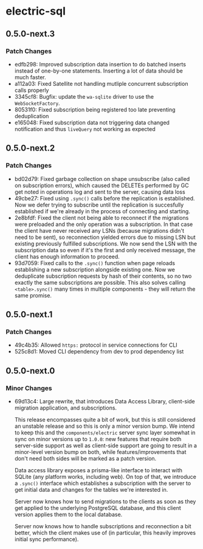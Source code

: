 # electric-sql

## 0.5.0-next.3

### Patch Changes

- edfb298: Improved subscription data insertion to do batched inserts instead of one-by-one statements. Inserting a lot of data should be much faster.
- a112a03: Fixed Satellite not handling mutliple concurrent subscription calls properly
- 3345cf8: Bugfix: update the `wa-sqlite` driver to use the `WebSocketFactory`.
- 80531f0: Fixed subscription being registered too late preventing deduplication
- e165048: Fixed subscription data not triggering data changed notification and thus `liveQuery` not working as expected

## 0.5.0-next.2

### Patch Changes

- bd02d79: Fixed garbage collection on shape unsubscribe (also called on subscription errors), which caused the DELETEs performed by GC get noted in operations log and sent to the server, causing data loss
- 49cbe27: Fixed using `.sync()` calls before the replication is established. Now we defer trying to subscribe until the replication is succesfully established if we're already in the process of connecting and starting.
- 2e8bfdf: Fixed the client not being able to reconnect if the migrations were preloaded and the only operation was a subscription. In that case the client have never received any LSNs (because migrations didn't need to be sent), so reconnection yielded errors due to missing LSN but existing previously fulfilled subscriptions. We now send the LSN with the subscription data so even if it's the first and only received message, the client has enough information to proceed.
- 93d7059: Fixed calls to the `.sync()` function when page reloads establishing a new subscription alongside existing one. Now we deduplicate subscription requests by hash of their contents, so no two exactly the same subscriptions are possible. This also solves calling `<table>.sync()` many times in multiple components - they will return the same promise.

## 0.5.0-next.1

### Patch Changes

- 49c4b35: Allowed `https:` protocol in service connections for CLI
- 525c8d1: Moved CLI dependency from dev to prod dependency list

## 0.5.0-next.0

### Minor Changes

- 69d13c4: Large rewrite, that introduces Data Access Library, client-side migration application, and subscriptions.

  This release encompasses quite a bit of work, but this is still considered an unstable release and so this is only a minor version bump.
  We intend to keep this and the `components/electric` server sync layer somewhat in sync on minor versions up to `1.0.0`: new features that require both server-side support as well as client-side support are going to result in a minor-level version bump on both, while features/improvements that don't need both sides will be marked as a patch version.

  Data access library exposes a prisma-like interface to interact with SQLite (any platform works, including web). On top of that, we introduce a `.sync()` interface which establishes a subscription with the server to get initial data and changes for the tables we're interested in.

  Server now knows how to send migrations to the clients as soon as they get applied to the underlying PostgreSQL database, and this client version applies them to the local database.

  Server now knows how to handle subscriptions and reconnection a bit better, which the client makes use of (in particular, this heavily improves initial sync performance).
